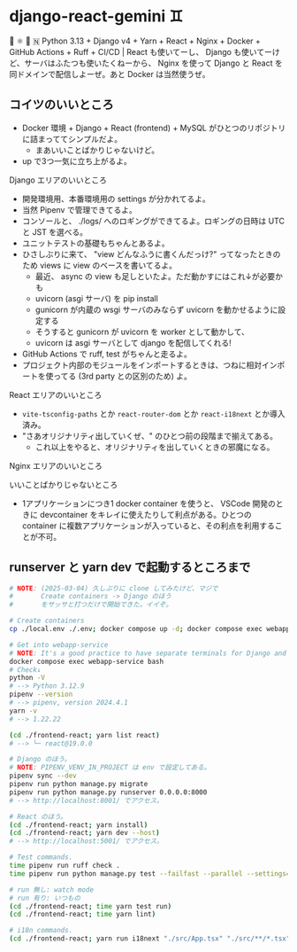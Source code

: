 django-react-gemini ♊
===

🐍 ⚛️ 🐳 🇳 Python 3.13 + Django v4 + Yarn + React + Nginx + Docker + GitHub Actions + Ruff + CI/CD | React も使いてーし、 Django も使いてーけど、サーバはふたつも使いたくねーから、 Nginx を使って Django と React を同ドメインで配信しよーぜ。あと Docker は当然使うぜ。

## コイツのいいところ

- Docker 環境 + Django + React (frontend) + MySQL がひとつのリポジトリに詰まっててシンプルだよ。
    - まあいいことばかりじゃないけど。
- up で3つ一気に立ち上がるよ。

Django エリアのいいところ

- 開発環境用、本番環境用の settings が分かれてるよ。
- 当然 Pipenv で管理できてるよ。
- コンソールと、 ./logs/ へのロギングができてるよ。ロギングの日時は UTC と JST を選べる。
- ユニットテストの基礎もちゃんとあるよ。
- ひさしぶりに来て、 "view どんなふうに書くんだっけ?" ってなったときのため views に view のベースを書いてるよ。
    - 最近、 async の view も足しといたよ。ただ動かすにはこれ↓が必要かも
    - uvicorn (asgi サーバ) を pip install
    - gunicorn が内蔵の wsgi サーバのみならず uvicorn を動かせるように設定する
    - そうすると gunicorn が uvicorn を worker として動かして、
    - uvicorn は asgi サーバとして django を配信してくれる!
- GitHub Actions で ruff, test がちゃんと走るよ。
- プロジェクト内部のモジュールをインポートするときは、つねに相対インポートを使ってる (3rd party との区別のため) よ。

React エリアのいいところ

- `vite-tsconfig-paths` とか `react-router-dom` とか `react-i18next` とか導入済み。
- "さあオリジナリティ出していくぜ、" のひとつ前の段階まで揃えてある。
    - これ以上をやると、オリジナリティを出していくときの邪魔になる。

Nginx エリアのいいところ

いいことばかりじゃないところ

- 1アプリケーションにつき1 docker container を使うと、 VSCode 開発のときに devcontainer をキレイに使えたりして利点がある。ひとつの container に複数アプリケーションが入っていると、その利点を利用することが不可。

## runserver と yarn dev で起動するところまで

```bash
# NOTE: (2025-03-04) 久しぶりに clone してみたけど、マジで
#       Create containers -> Django のほう
#       をサッサと打つだけで開始できた。イイぞ。

# Create containers
cp ./local.env ./.env; docker compose up -d; docker compose exec webapp-service bash

# Get into webapp-service
# NOTE: It's a good practice to have separate terminals for Django and React for easier debugging and log tracking.
docker compose exec webapp-service bash
# Check↓
python -V
# --> Python 3.12.9
pipenv --version
# --> pipenv, version 2024.4.1
yarn -v
# --> 1.22.22

(cd ./frontend-react; yarn list react)
# --> └─ react@19.0.0

# Django のほう。
# NOTE: PIPENV_VENV_IN_PROJECT は env で設定してある。
pipenv sync --dev
pipenv run python manage.py migrate
pipenv run python manage.py runserver 0.0.0.0:8000
# --> http://localhost:8001/ でアクセス。

# React のほう。
(cd ./frontend-react; yarn install)
(cd ./frontend-react; yarn dev --host)
# --> http://localhost:5001/ でアクセス。
```

```bash
# Test commands.
time pipenv run ruff check .
time pipenv run python manage.py test --failfast --parallel --settings=config.settings_test

# run 無し: watch mode
# run 有り: いつもの
(cd ./frontend-react; time yarn test run)
(cd ./frontend-react; time yarn lint)
```

```bash
# i18n commands.
(cd ./frontend-react; yarn run i18next "./src/App.tsx" "./src/**/*.tsx" --config "./i18next-parser.config.js")
```
